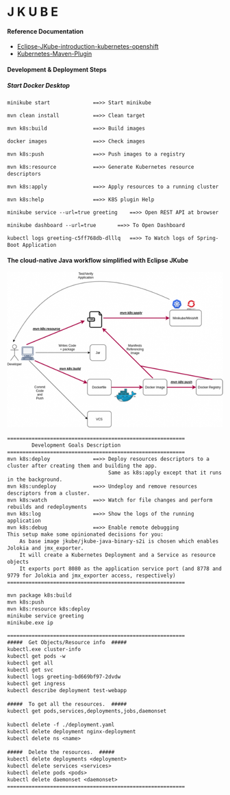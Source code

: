 # J K U B E

#### Reference Documentation
* [Eclipse-JKube-introduction-kubernetes-openshift](http://blog.marcnuri.com/eclipse-jkube-introduction-kubernetes-openshift/)
* [Kubernetes-Maven-Plugin](https://www.eclipse.org/jkube/docs/kubernetes-maven-plugin)


#### Development & Deployment Steps

##### Start Docker Desktop

```
minikube start				==>> Start minikube
```
```
mvn clean install			==>> Clean target
```
```
mvn k8s:build				==>> Build images
```
```
docker images				==>> Check images
```
```
mvn k8s:push				==>> Push images to a registry
```
```
mvn k8s:resource			==>> Generate Kubernetes resource descriptors
```
```
mvn k8s:apply				==>> Apply resources to a running cluster
```
```
mvn k8s:help				==>> K8S plugin Help
```
```
minikube service --url=true greeting	==>> Open REST API at browser
```
```
minikube dashboard --url=true		==>> To Open Dashboard
```
```
kubectl logs greeting-c5ff768db-dlllq	==>> To Watch logs of Spring-Boot Application
```

#### The cloud-native Java workflow simplified with Eclipse JKube
![The cloud-native Java workflow simplified with Eclipse JKube](images/Cloud-Native-Java-Workflow-Using-Eclipse-JKube.png)


```
==========================================================
		Development Goals Description
==========================================================
mvn k8s:deploy 				==>> Deploy resources descriptors to a cluster after creating them and building the app. 
              					 Same as k8s:apply except that it runs in the background.
mvn k8s:undeploy 			==>> Undeploy and remove resources descriptors from a cluster.
mvn k8s:watch 				==>> Watch for file changes and perform rebuilds and redeployments
mvn k8s:log 				==>> Show the logs of the running application
mvn k8s:debug 				==>> Enable remote debugging
This setup make some opinionated decisions for you:
    As base image jkube/jkube-java-binary-s2i is chosen which enables Jolokia and jmx_exporter. 
    It will create a Kubernetes Deployment and a Service as resource objects
    It exports port 8080 as the application service port (and 8778 and 9779 for Jolokia and jmx_exporter access, respectively)
==========================================================
```

```
mvn package k8s:build
mvn k8s:push
mvn k8s:resource k8s:deploy
minikube service greeting
minikube.exe ip
```

```
==========================================================
#####  Get Objects/Resource info  #####
kubectl.exe cluster-info
kubectl get pods -w
kubectl get all
kubectl get svc
kubectl logs greeting-bd669bf97-2dvdw
kubectl get ingress
kubectl describe deployment test-webapp

#####  To get all the resources.  #####
kubectl get pods,services,deployments,jobs,daemonset

kubectl delete -f ./deployment.yaml
kubectl delete deployment nginx-deployment
kubectl delete ns <name>

#####  Delete the resources.  #####
kubectl delete deployments <deployment>
kubectl delete services <services>
kubectl delete pods <pods>
kubectl delete daemonset <daemonset>
==========================================================
```




